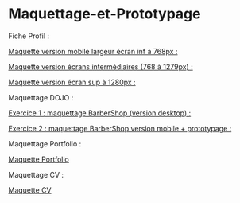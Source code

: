# Maquettage-et-Prototypage


Fiche Profil :

[Maquette version mobile largeur écran inf à 768px :](https://www.figma.com/file/9Hn7ubWMuyyvYDYAQmQRl9/Maquettage-version-mobile-largeur-%C3%A9cran-inf-%C3%A0-768px?node-id=0%3A1)

[Maquette version écrans intermédiaires (768 à 1279px) :](https://www.figma.com/file/9aXFFoVHlz2ecMUsdI9jfj/Maquettage-%C3%A9crans-interm%C3%A9diaires-768-%C3%A0-1279px?node-id=0%3A1)

[Maquette version écran sup à 1280px :](https://www.figma.com/file/m6jwlAJQASRaIFLyvC2Znz/Maquettage-version-desktop-largeur-%C3%A9cran-sup-%C3%A0-1280px?node-id=0%3A1)



Maquettage DOJO :

[Exercice 1 : maquettage BarberShop (version desktop) :](https://www.figma.com/file/fDyIA3SEnUyX3ETOqPGY3K/Maquettage-Desktop-DOJO?node-id=0%3A1)

[Exercice 2 : maquettage BarberShop version mobile + prototypage :](https://www.figma.com/file/Pxu23UrEgZyiK4wAdzM5bk/Maquettage-mobile-DOJO-version-2?node-id=0%3A1)



Maquettage Portfolio :

[Maquette Portfolio](https://www.figma.com/file/m3Cf4ijLgocX4WJIjH3zlZ/Maquettage-Portfolio-Pierre?node-id=0%3A1)



Maquettage CV :

[Maquette CV](https://www.figma.com/file/fYojpZanQGzfbl41yfIZP2/Untitled?node-id=0%3A1)
